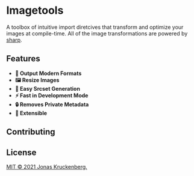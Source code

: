 # Imagetools

A toolbox of intuitive import diretcives that transform and optimize your images at compile-time. All of the image transformations are powered by [sharp](https://sharp.pixelplumbing.com).

## Features

- **:rocket: Output Modern Formats**
- **:framed_picture: Resize Images**
- **:link: Easy Srcset Generation**
- **:zap: Fast in Development Mode**
- **:lock: Removes Private Metadata**
- **:jigsaw: Extensible**

## Contributing

## License
[MIT © 2021 Jonas Kruckenberg.](./LICENSE)
